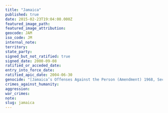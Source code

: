 ```yaml
---
title: "Jamaica"
published: true
date: 2015-02-23T19:04:00.000Z
featured_image_path:
featured_image_attribution:
geocode: JAM
iso_code: JM
internal_note:
territory:
state_party:
signed_but_not_ratified: true
signed_date: 2000-09-08
ratified_or_acceded_date:
entry_into_force_date:
ratified_apic_date: 2004-06-30
genocide: "[Jamaica’s Offenses Against the Person (Amendment) 1968, Sec. 33](http://www.ecc.gov.jm/Downloads/Child-Laws/The%20Offences%20Against%20the%20Person%20Act%20-%201864.pdf)"
crimes_against_humanity:
aggression:
war_crimes:
note:
slug: jamaica
---
```

